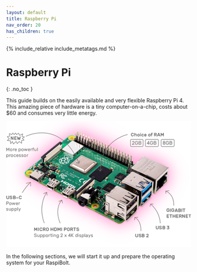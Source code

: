 ```yaml
---
layout: default
title: Raspberry Pi
nav_order: 20
has_children: true
---
```

<!-- markdownlint-disable MD014 MD022 MD025 MD040 -->
{% include_relative include_metatags.md %}

# Raspberry Pi
{: .no_toc }

This guide builds on the easily available and very flexible Raspberry Pi 4.
This amazing piece of hardware is a tiny computer-on-a-chip, costs about $60 and consumes very little energy.

![Raspberry Pi](images/raspberry-pi_hardware.png)

In the following sections, we will start it up and prepare the operating system for your RaspiBolt.
